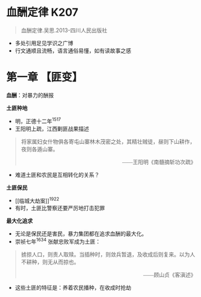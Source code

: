 # 血酬定律 K207

>血酬定律.吴思.2013-四川人民出版社

- 多处引用足见学识之广博
- 行文通顺且流畅，语言通俗易懂，如有读故事之感

# 第一章 【匪变】

**血酬**：对暴力的酬报

**土匪种地**
- 明，正德十二年<sup>1517</sup>
- 王阳明上疏，江西剿匪战果描述

> 将家属妇女什物俱各寄屯山寨林木茂密之处，其精壮贼徒，昼则下山耕作，夜则各遁山寨。
> <div style="text-align: right; font-family: serif">——王阳明《南髓摘斩功次疏》</div>

- 难道土匪和农民是互相转化的关系？

**土匪保民**
- [[临城大劫案]]<sup>1922</sup>
- 有时，土匪比警察还要严厉地打击犯罪

**最大化追求**
- 无论是保民还是害民，暴力集团都在追求血酬的最大化。
- 崇祯七年<sup>1634</sup> 张献忠败军成为土匪：

> 掳掠人口，则责人取赎。当插种时，则敛兵暂退，及收成后则复来。以为人不耕种，则无从而掠也。
> <div style="text-align: right; font-family: serif">——顾山贞《客滇述》</div>
- 这些土匪的特征是：养着农民播种，在收成时抢劫

